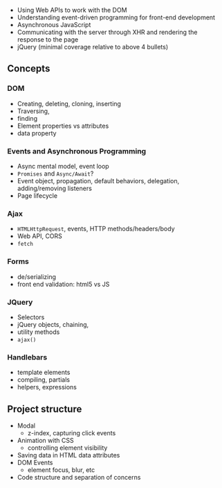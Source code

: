 - Using Web APIs to work with the DOM
- Understanding event-driven programming for front-end development
- Asynchronous JavaScript
- Communicating with the server through XHR and rendering the response to the page
- jQuery (minimal coverage relative to above 4 bullets)

## Concepts

### DOM

- Creating, deleting, cloning, inserting
- Traversing,
- finding
- Element properties vs attributes
- data property

### Events and Asynchronous Programming

- Async mental model, event loop
- `Promises` and `Async/Await`?
- Event object, propagation, default behaviors, delegation, adding/removing listeners
- Page lifecycle

### Ajax

- `HTMLHttpRequest`, events, HTTP methods/headers/body
- Web API, CORS
- `fetch`

### Forms

- de/serializing
- front end validation: html5 vs JS

### JQuery

- Selectors
- jQuery objects, chaining,
- utility methods
- `ajax()`

### Handlebars

- template elements
- compiling, partials
- helpers, expressions

## Project structure

- Modal
  - z-index, capturing click events
- Animation with CSS
  - controlling element visibility
- Saving data in HTML data attributes
- DOM Events
  - element focus, blur, etc
- Code structure and separation of concerns